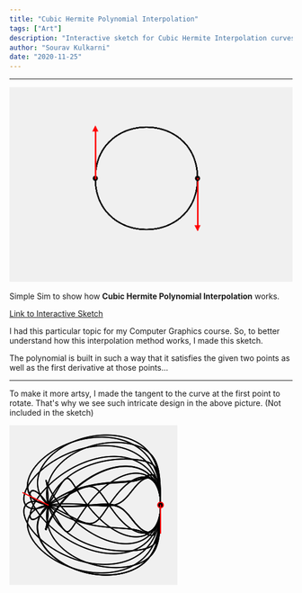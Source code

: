 ```yaml
---
title: "Cubic Hermite Polynomial Interpolation"
tags: ["Art"]
description: "Interactive sketch for Cubic Hermite Interpolation curves"
author: "Sourav Kulkarni"
date: "2020-11-25"
---
```


---

![Sketch](./sketch.png)

Simple Sim to show how **Cubic Hermite Polynomial Interpolation** works.

<a href="https://souruly.github.io/P5-Playground/Cubic_Hermite/" target="_blank">Link to Interactive Sketch</a>

I had this particular topic for my Computer Graphics course. So, to better understand how this interpolation method works, I made this sketch.

The polynomial is built in such a way that it satisfies the given two points as well as the first derivative at those points...

---

To make it more artsy, I made the tangent to the curve at the first point to rotate. That's why we see such intricate design in the above picture. (Not included in the sketch)

![Artsy](./artsy.png)
